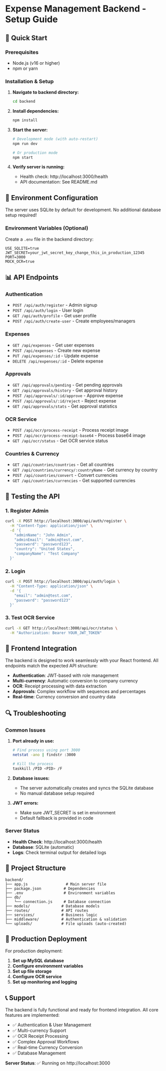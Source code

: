 # Expense Management Backend - Setup Guide

## 🚀 Quick Start

### Prerequisites
- Node.js (v16 or higher)
- npm or yarn

### Installation & Setup

1. **Navigate to backend directory:**
   ```bash
   cd backend
   ```

2. **Install dependencies:**
   ```bash
   npm install
   ```

3. **Start the server:**
   ```bash
   # Development mode (with auto-restart)
   npm run dev
   
   # Or production mode
   npm start
   ```

4. **Verify server is running:**
   - Health check: http://localhost:3000/health
   - API documentation: See README.md

## 🔧 Environment Configuration

The server uses SQLite by default for development. No additional database setup required!

### Environment Variables (Optional)
Create a `.env` file in the backend directory:
```env
USE_SQLITE=true
JWT_SECRET=your_jwt_secret_key_change_this_in_production_12345
PORT=3000
MOCK_OCR=true
```

## 📊 API Endpoints

### Authentication
- `POST /api/auth/register` - Admin signup
- `POST /api/auth/login` - User login
- `GET /api/auth/profile` - Get user profile
- `POST /api/auth/create-user` - Create employees/managers

### Expenses
- `GET /api/expenses` - Get user expenses
- `POST /api/expenses` - Create new expense
- `PUT /api/expenses/:id` - Update expense
- `DELETE /api/expenses/:id` - Delete expense

### Approvals
- `GET /api/approvals/pending` - Get pending approvals
- `GET /api/approvals/history` - Get approval history
- `POST /api/approvals/:id/approve` - Approve expense
- `POST /api/approvals/:id/reject` - Reject expense
- `GET /api/approvals/stats` - Get approval statistics

### OCR Service
- `POST /api/ocr/process-receipt` - Process receipt image
- `POST /api/ocr/process-receipt-base64` - Process base64 image
- `GET /api/ocr/status` - Get OCR service status

### Countries & Currency
- `GET /api/countries/countries` - Get all countries
- `GET /api/countries/currency/:countryName` - Get currency by country
- `POST /api/countries/convert` - Convert currencies
- `GET /api/countries/currencies` - Get supported currencies

## 🧪 Testing the API

### 1. Register Admin
```bash
curl -X POST http://localhost:3000/api/auth/register \
  -H "Content-Type: application/json" \
  -d '{
    "adminName": "John Admin",
    "adminEmail": "admin@test.com",
    "password": "password123",
    "country": "United States",
    "companyName": "Test Company"
  }'
```

### 2. Login
```bash
curl -X POST http://localhost:3000/api/auth/login \
  -H "Content-Type: application/json" \
  -d '{
    "email": "admin@test.com",
    "password": "password123"
  }'
```

### 3. Test OCR Service
```bash
curl -X GET http://localhost:3000/api/ocr/status \
  -H "Authorization: Bearer YOUR_JWT_TOKEN"
```

## 🎯 Frontend Integration

The backend is designed to work seamlessly with your React frontend. All endpoints match the expected API structure:

- **Authentication**: JWT-based with role management
- **Multi-currency**: Automatic conversion to company currency
- **OCR**: Receipt processing with data extraction
- **Approvals**: Complex workflow with sequences and percentages
- **Real-time**: Currency conversion and country data

## 🔍 Troubleshooting

### Common Issues

1. **Port already in use:**
   ```bash
   # Find process using port 3000
   netstat -ano | findstr :3000
   
   # Kill the process
   taskkill /PID <PID> /F
   ```

2. **Database issues:**
   - The server automatically creates and syncs the SQLite database
   - No manual database setup required

3. **JWT errors:**
   - Make sure JWT_SECRET is set in environment
   - Default fallback is provided in code

### Server Status
- **Health Check**: http://localhost:3000/health
- **Database**: SQLite (automatic)
- **Logs**: Check terminal output for detailed logs

## 📁 Project Structure

```
backend/
├── app.js                 # Main server file
├── package.json          # Dependencies
├── .env                  # Environment variables
├── db/
│   └── connection.js     # Database connection
├── models/              # Database models
├── routes/              # API routes
├── services/            # Business logic
├── middleware/          # Authentication & validation
└── uploads/             # File uploads (auto-created)
```

## 🚀 Production Deployment

For production deployment:

1. **Set up MySQL database**
2. **Configure environment variables**
3. **Set up file storage**
4. **Configure OCR service**
5. **Set up monitoring and logging**

## 📞 Support

The backend is fully functional and ready for frontend integration. All core features are implemented:

- ✅ Authentication & User Management
- ✅ Multi-currency Support
- ✅ OCR Receipt Processing
- ✅ Complex Approval Workflows
- ✅ Real-time Currency Conversion
- ✅ Database Management

**Server Status**: ✅ Running on http://localhost:3000
